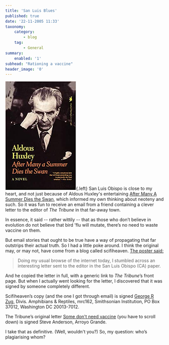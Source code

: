 ```yaml
---
title: 'San Luis Blues'
published: true
date: '22-11-2005 11:33'
taxonomy:
    category:
        - blog
    tag:
        - General
summary:
    enabled: '1'
subhead: "Rationing a vaccine"
header_image: '0'
---
```


![Cover of Aldous Huxley After Many a Summer Dies the Swan](swan.jpg){.left} San Luis Obispo is close to my heart, and not just because of Aldous Huxley's entertaining  [After Many A Summer Dies the Swan](https://bookshop.org/a/13377/9781566630184), which informed my own thinking about neoteny and such. So it was fun to receive an email from a friend containing a clever letter to the editor of _The Tribune_ in that far-away town.

In essence, it said -- rather wittily -- that as those who don’t believe in evolution do not believe that bird ’flu will mutate, there’s no need to waste vaccine on them.

But email stories that ought to be true have a way of propagating that far outstrips their actual truth. So I had a little poke around. I think the original may, or may not, have come from a blog called scifiheaven. [The poster said:](https://scifiheaven.net/2005/11/avian-flu-vaccine-evolution/)

> Doing my usual browse of the internet today, I stumbled across an interesting letter sent to the editor in the San Luis Obispo (CA) paper.

And he copied the letter in full, with a generic link to _The Tribune_’s front page. But when I actually went looking for the letter, I discovered that it was signed by someone completely different.

Scifiheaven’s copy (and the one I got through email) is signed [George R Zug](https://web.archive.org/web/20051111154626/http://www.nmnh.si.edu/vert/reptiles/reptiles-research.htm), Divis. Amphibians & Reptiles, mrc162, Smithsonian Institution, PO Box 37012, Washington DC 20013-7012.

The Tribune’s original letter [Some don't need vaccine](https://web.archive.org/web/20060217010118/http://www.sanluisobispo.com/mld/sanluisobispo/news/editorial/letters/13097574.html) (you have to scroll down) is signed Steve Anderson, Arroyo Grande.

I take that as definitive. (Well, wouldn't you?) So, my question: who’s plagiarising whom?
